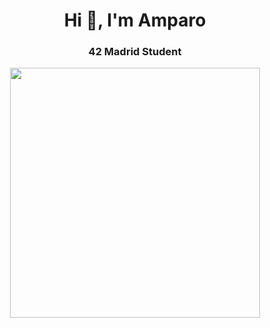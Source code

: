 
<div id="header" align="center">
  <h1 align="center">Hi 👋, I'm Amparo</h1>
  <h3> 42 Madrid Student </h3>
    <img src="" width="400" />
     
</div>

